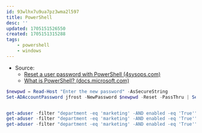 ```yaml
---
id: 93wlhx7u9ua7pz3wma2l597
title: PowerShell
desc: ''
updated: 1705151526550
created: 1705151315288
tags:
    - powershell
    - windows
---
```


* Source:
  * [Reset a user password with PowerShell (4sysops.com)](https://4sysops.com/archives/powershell-password-resets/)
  *  [What is PowerShell? (docs.microsoft.com)](https://docs.microsoft.com/en-us/powershell/scripting/overview?view=powershell-7.1)


```powershell
$newpwd = Read-Host "Enter the new password" -AsSecureString
Set-ADAccountPassword jfrost -NewPassword $newpwd -Reset -PassThru | Set-ADuser -ChangePasswordAtLogon $True

```

```powershell

get-aduser -filter "department -eq 'marketing' -AND enabled -eq 'True'"
get-aduser -filter "department -eq 'marketing' -AND enabled -eq 'True'" | Set-ADAccountPassword -NewPassword $newpwd -Reset -PassThru | Set-ADuser -ChangePasswordAtLogon $True
get-aduser -filter "department -eq 'marketing' -AND enabled -eq 'True'" | Set-ADuser -ChangePasswordAtLogon $True
```
